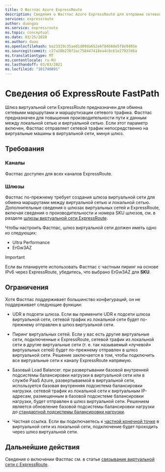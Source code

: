 ```yaml
---
title: О Фастпас Azure ExpressRoute
description: Сведения о Фастпас Azure ExpressRoute для отправки сетевого трафика путем обхода шлюза
services: expressroute
author: duongau
ms.service: expressroute
ms.topic: conceptual
ms.date: 03/25/2020
ms.author: duau
ms.openlocfilehash: ba23319c35aed1d09da652e6f84b60e5f8e9495e
ms.sourcegitcommit: c27a20b278f2ac758447418ea4c8c61e27927d6a
ms.translationtype: MT
ms.contentlocale: ru-RU
ms.lasthandoff: 03/03/2021
ms.locfileid: "101740891"
---
```

# <a name="about-expressroute-fastpath"></a>Сведения об ExpressRoute FastPath

Шлюз виртуальной сети ExpressRoute предназначен для обмена сетевыми маршрутами и маршрутизации сетевого трафика. Фастпас предназначен для повышения производительности пути к данным между локальной сетью и виртуальной сетью. Если этот параметр включен, Фастпас отправляет сетевой трафик непосредственно на виртуальные машины в виртуальной сети, минуя шлюз.

## <a name="requirements"></a>Требования

### <a name="circuits"></a>Каналы

Фастпас доступен для всех каналов ExpressRoute.

### <a name="gateways"></a>Шлюзы

Фастпас по-прежнему требует создания шлюза виртуальной сети для обмена маршрутами между виртуальной сетью и локальной сетью. Дополнительные сведения о шлюзах виртуальных сетей и ExpressRoute, включая сведения о производительности и номера SKU шлюзов, см. в разделе [шлюзы виртуальной сети ExpressRoute](expressroute-about-virtual-network-gateways.md).

Чтобы настроить Фастпас, шлюз виртуальной сети должен иметь одно из следующих:

* Ultra Performance
* ErGw3AZ

> [!IMPORTANT]
> Если вы планируете использовать Фастпас с частным пиринг на основе IPv6 через ExpressRoute, убедитесь, что выбрано ErGw3AZ для **SKU**.
> 
>

## <a name="limitations"></a>Ограничения

Хотя Фастпас поддерживает большинство конфигураций, он не поддерживает следующие функции:

* UDR в подсети шлюза. Если вы примените UDR к подсети шлюза виртуальной сети, сетевой трафик из локальной сети будет по-прежнему отправлен в шлюз виртуальной сети.

* Пиринг виртуальных сетей. Если у вас есть другие виртуальные сети, подключенные к ExpressRoute, сетевой трафик из локальной сети в другие виртуальные сети (т. е. так называемый «лучевой» виртуальных сетей) будет по-прежнему отправлен в шлюз виртуальной сети. Решение заключается в том, чтобы подключить все виртуальные сети к каналу ExpressRoute напрямую.

* Базовый Load Balancer. при развертывании базовой внутренней подсистемы балансировки нагрузки в виртуальной сети или в службе PaaS Azure, развертываемой в виртуальной сети, используется базовая внутренняя подсистема балансировки нагрузки. сетевой трафик из локальной сети к виртуальным IP-адресам, размещенным в базовой подсистеме балансировки нагрузки, будет отправлен в шлюз виртуальной сети. Решением является обновление базовой подсистемы балансировки нагрузки до [стандартной подсистемы балансировки нагрузки](../load-balancer/load-balancer-overview.md).

* Частная ссылка. Если вы подключаетесь к [частной конечной точке](../private-link/private-link-overview.md) в виртуальной сети из локальной сети, подключение будет проходить через шлюз виртуальной сети.
 
## <a name="next-steps"></a>Дальнейшие действия

Сведения о включении Фастпас см. в статье [связывание виртуальной сети с ExpressRoute](expressroute-howto-linkvnet-arm.md#configure-expressroute-fastpath).
